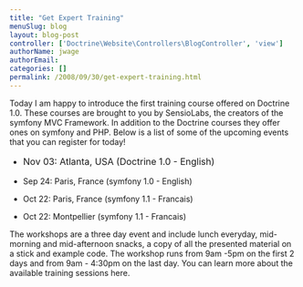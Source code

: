 ```yaml
---
title: "Get Expert Training"
menuSlug: blog
layout: blog-post
controller: ['Doctrine\Website\Controllers\BlogController', 'view']
authorName: jwage
authorEmail:
categories: []
permalink: /2008/09/30/get-expert-training.html
---
```

<p>

Today I am happy to introduce the first training course offered on
Doctrine 1.0. These courses are brought to you by SensioLabs, the
creators of the symfony MVC Framework. In addition to the Doctrine
courses they offer ones on symfony and PHP. Below is a list of some of
the upcoming events that you can register for today!

</p><ul><li style="font-size: 16px">

Nov 03: Atlanta, USA (Doctrine 1.0 - English)

</li><li>

Sep 24: Paris, France (symfony 1.0 - English)

</li><li>

Oct 22: Paris, France (symfony 1.1 - Francais)

</li><li>

Oct 22: Montpellier (symfony 1.1 - Francais)

</li></ul><p>

The workshops are a three day event and include lunch everyday,
mid-morning and mid-afternoon snacks, a copy of all the presented
material on a stick and example code. The workshop runs from 9am -5pm on
the first 2 days and from 9am - 4:30pm on the last day. You can learn
more about the available training sessions here.

</p>


